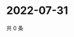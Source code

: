 # 2022-07-31

共 0 条

<!-- BEGIN WEIBO -->
<!-- 最后更新时间 Sun Jul 31 2022 02:18:00 GMT+0800 (China Standard Time) -->

<!-- END WEIBO -->
